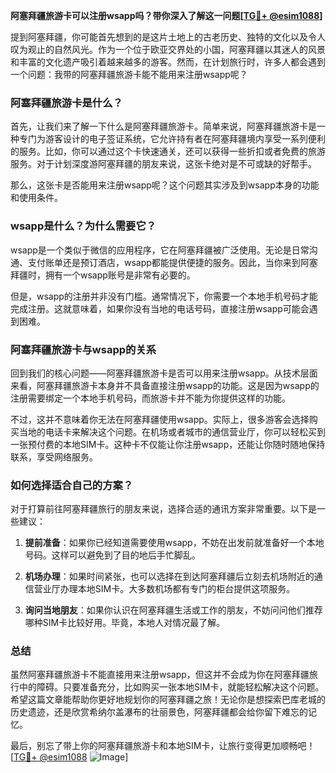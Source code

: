 **阿塞拜疆旅游卡可以注册wsapp吗？带你深入了解这一问题[[TG💪+ @esim1088](https://t.me/s/esim1088)]**

提到阿塞拜疆，你可能首先想到的是这片土地上的古老历史、独特的文化以及令人叹为观止的自然风光。作为一个位于欧亚交界处的小国，阿塞拜疆以其迷人的风景和丰富的文化遗产吸引着越来越多的游客。然而，在计划旅行时，许多人都会遇到一个问题：我带的阿塞拜疆旅游卡能不能用来注册wsapp呢？

### 阿塞拜疆旅游卡是什么？

首先，让我们来了解一下什么是阿塞拜疆旅游卡。简单来说，阿塞拜疆旅游卡是一种专门为游客设计的电子签证系统，它允许持有者在阿塞拜疆境内享受一系列便利的服务。比如，你可以通过这个卡快速通关，还可以获得一些折扣或者免费的旅游服务。对于计划深度游阿塞拜疆的朋友来说，这张卡绝对是不可或缺的好帮手。

那么，这张卡是否能用来注册wsapp呢？这个问题其实涉及到wsapp本身的功能和使用条件。

### wsapp是什么？为什么需要它？

wsapp是一个类似于微信的应用程序，它在阿塞拜疆被广泛使用。无论是日常沟通、支付账单还是预订酒店，wsapp都能提供便捷的服务。因此，当你来到阿塞拜疆时，拥有一个wsapp账号是非常有必要的。

但是，wsapp的注册并非没有门槛。通常情况下，你需要一个本地手机号码才能完成注册。这就意味着，如果你没有当地的电话号码，直接注册wsapp可能会遇到困难。

### 阿塞拜疆旅游卡与wsapp的关系

回到我们的核心问题——阿塞拜疆旅游卡是否可以用来注册wsapp。从技术层面来看，阿塞拜疆旅游卡本身并不具备直接注册wsapp的功能。这是因为wsapp的注册需要绑定一个本地手机号码，而旅游卡并不能为你提供这样的功能。

不过，这并不意味着你无法在阿塞拜疆使用wsapp。实际上，很多游客会选择购买当地的电话卡来解决这个问题。在机场或者城市的通信营业厅，你可以轻松买到一张预付费的本地SIM卡。这种卡不仅能让你注册wsapp，还能让你随时随地保持联系，享受网络服务。

### 如何选择适合自己的方案？

对于打算前往阿塞拜疆旅行的朋友来说，选择合适的通讯方案非常重要。以下是一些建议：

1. **提前准备**：如果你已经知道需要使用wsapp，不妨在出发前就准备好一个本地号码。这样可以避免到了目的地后手忙脚乱。
   
2. **机场办理**：如果时间紧张，也可以选择在到达阿塞拜疆后立刻去机场附近的通信营业厅办理本地SIM卡。大多数机场都有专门的柜台提供这项服务。

3. **询问当地朋友**：如果你认识在阿塞拜疆生活或工作的朋友，不妨问问他们推荐哪种SIM卡比较好用。毕竟，本地人对情况最了解。

### 总结

虽然阿塞拜疆旅游卡不能直接用来注册wsapp，但这并不会成为你在阿塞拜疆旅行中的障碍。只要准备充分，比如购买一张本地SIM卡，就能轻松解决这个问题。希望这篇文章能帮助你更好地规划你的阿塞拜疆之旅！无论你是想探索巴库老城的历史遗迹，还是欣赏希纳尔盖瀑布的壮丽景色，阿塞拜疆都会给你留下难忘的记忆。

最后，别忘了带上你的阿塞拜疆旅游卡和本地SIM卡，让旅行变得更加顺畅吧！[[TG💪+ @esim1088](https://t.me/s/esim1088) ![Image](https://i.postimg.cc/4NQfJmqS/Snipaste-2025-05-13-00-14-12.png)]